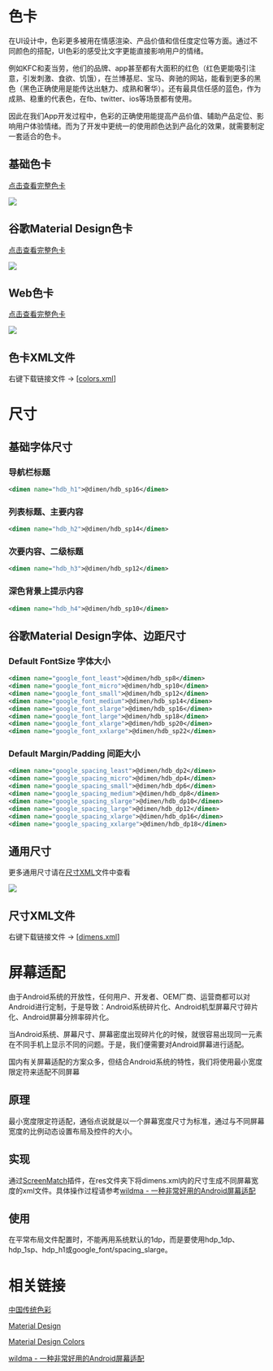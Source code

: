 # 色卡

在UI设计中，色彩更多被用在情感渲染、产品价值和信任度定位等方面。通过不同颜色的搭配，UI色彩的感受比文字更能直接影响用户的情绪。

例如KFC和麦当劳，他们的品牌、app甚至都有大面积的红色（红色更能吸引注意，引发刺激、食欲、饥饿），在兰博基尼、宝马、奔驰的网站，能看到更多的黑色（黑色正确使用是能传达出魅力、成熟和奢华）。还有最具信任感的蓝色，作为成熟、稳重的代表色，在fb、twitter、ios等场景都有使用。

因此在我们App开发过程中，色彩的正确使用能提高产品价值、辅助产品定位、影响用户体验情绪。而为了开发中更统一的使用颜色达到产品化的效果，就需要制定一套适合的色卡。

## 基础色卡

[点击查看完整色卡](https://handy045.com/resource/HandyFrame/HandyBasicUI/colors_hdb.html)

![](http://cos.handy045.com/blog/2019-11-06-colors_hdb.jpg)

## 谷歌Material Design色卡

[点击查看完整色卡](https://handy045.com/resource/HandyFrame/HandyBasicUI/colors_google.html)

![](http://cos.handy045.com/blog/2019-11-06-colors_google.jpg)

## Web色卡

[点击查看完整色卡](https://handy045.com/resource/HandyFrame/HandyBasicUI/colors_web.html)

![](http://cos.handy045.com/blog/2019-11-06-colors_web.jpg)

## 色卡XML文件

右键下载链接文件 -> [[colors.xml](https://handy045.com/resource/HandyFrame/HandyBasicUI/colors.xml)]

# 尺寸

## 基础字体尺寸

### 导航栏标题 

```xml
<dimen name="hdb_h1">@dimen/hdb_sp16</dimen>
```

### 列表标题、主要内容 

```xml
<dimen name="hdb_h2">@dimen/hdb_sp14</dimen>
```

### 次要内容、二级标题 

```xml
<dimen name="hdb_h3">@dimen/hdb_sp12</dimen>
```

### 深色背景上提示内容 

```xml
<dimen name="hdb_h4">@dimen/hdb_sp10</dimen>
```

## 谷歌Material Design字体、边距尺寸

### Default FontSize 字体大小

```xml
<dimen name="google_font_least">@dimen/hdb_sp8</dimen>
<dimen name="google_font_micro">@dimen/hdb_sp10</dimen>
<dimen name="google_font_small">@dimen/hdb_sp12</dimen>
<dimen name="google_font_medium">@dimen/hdb_sp14</dimen>
<dimen name="google_font_slarge">@dimen/hdb_sp16</dimen>
<dimen name="google_font_large">@dimen/hdb_sp18</dimen>
<dimen name="google_font_xlarge">@dimen/hdb_sp20</dimen>
<dimen name="google_font_xxlarge">@dimen/hdb_sp22</dimen>
```

### Default Margin/Padding 间距大小

```xml
<dimen name="google_spacing_least">@dimen/hdb_dp2</dimen>
<dimen name="google_spacing_micro">@dimen/hdb_dp4</dimen>
<dimen name="google_spacing_small">@dimen/hdb_dp6</dimen>
<dimen name="google_spacing_medium">@dimen/hdb_dp8</dimen>
<dimen name="google_spacing_slarge">@dimen/hdb_dp10</dimen>
<dimen name="google_spacing_large">@dimen/hdb_dp12</dimen>
<dimen name="google_spacing_xlarge">@dimen/hdb_dp16</dimen>
<dimen name="google_spacing_xxlarge">@dimen/hdb_dp18</dimen>
```

## 通用尺寸

更多通用尺寸请在[尺寸XML](#尺寸XML文件)文件中查看

![](http://cos.handy045.com/blog/2019-11-07-dimen_default.jpg)

## 尺寸XML文件

右键下载链接文件 -> [[dimens.xml](https://handy045.com/resource/HandyFrame/HandyBasicUI/dimens.xml)]

# 屏幕适配

由于Android系统的开放性，任何用户、开发者、OEM厂商、运营商都可以对Android进行定制，于是导致：Android系统碎片化、Android机型屏幕尺寸碎片化、Android屏幕分辨率碎片化。

当Android系统、屏幕尺寸、屏幕密度出现碎片化的时候，就很容易出现同一元素在不同手机上显示不同的问题。于是，我们便需要对Android屏幕进行适配。

国内有关屏幕适配的方案众多，但结合Android系统的特性，我们将使用最小宽度限定符来适配不同屏幕

## 原理

最小宽度限定符适配，通俗点说就是以一个屏幕宽度尺寸为标准，通过与不同屏幕宽度的比例动态设置布局及控件的大小。

## 实现

通过[ScreenMatch](https://plugins.jetbrains.com/plugin/10058-screenmatch)插件，在res文件夹下将dimens.xml内的尺寸生成不同屏幕宽度的xml文件。具体操作过程请参考[wildma - 一种非常好用的Android屏幕适配](https://www.jianshu.com/p/1302ad5a4b04)

## 使用

在平常布局文件配置时，不能再用系统默认的1dp，而是要使用hdp_1dp、hdp_1sp、hdp_h1或google_font/spacing_slarge。

# 相关链接

[中国传统色彩](http://color.uisdc.com)

[Material Design](https://material.io)

[Material Design Colors](https://www.materialui.co/colors)

[wildma - 一种非常好用的Android屏幕适配](https://www.jianshu.com/p/1302ad5a4b04)
